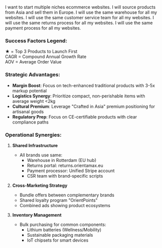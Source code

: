 I want to start multiple niches ecommerce websites.
I will source products from Asia and sell them in Europe.
I will use the same warehouse for all my websites.
I will use the same customer service team for all my websites.
I will use the same returns process for all my websites.
I will use the same payment process for all my websites.


### Success Factors Legend:
★ = Top 3 Products to Launch First  
CAGR = Compound Annual Growth Rate  
AOV = Average Order Value

### Strategic Advantages:
- **Margin Boost**: Focus on tech-enhanced traditional products with 3-5x markup potential
- **Logistics Synergy**: Prioritize compact, non-perishable items with average weight <2kg
- **Cultural Premium**: Leverage "Crafted in Asia" premium positioning for artisanal goods
- **Regulatory Prep**: Focus on CE-certifiable products with clear compliance paths


### Operational Synergies:
1. **Shared Infrastructure**  
   - All brands use same:  
     - Warehouse in Rotterdam (EU hub)  
     - Returns portal: returns.orientamax.eu  
     - Payment processor: Unified Stripe account  
     - CSR team with brand-specific scripts

2. **Cross-Marketing Strategy**  
   - Bundle offers between complementary brands  
   - Shared loyalty program "OrientPoints"  
   - Combined ads showing product ecosystems

3. **Inventory Management**  
   - Bulk purchasing for common components:  
     - Lithium batteries (Wellness/Mobility)  
     - Sustainable packaging materials  
     - IoT chipsets for smart devices

